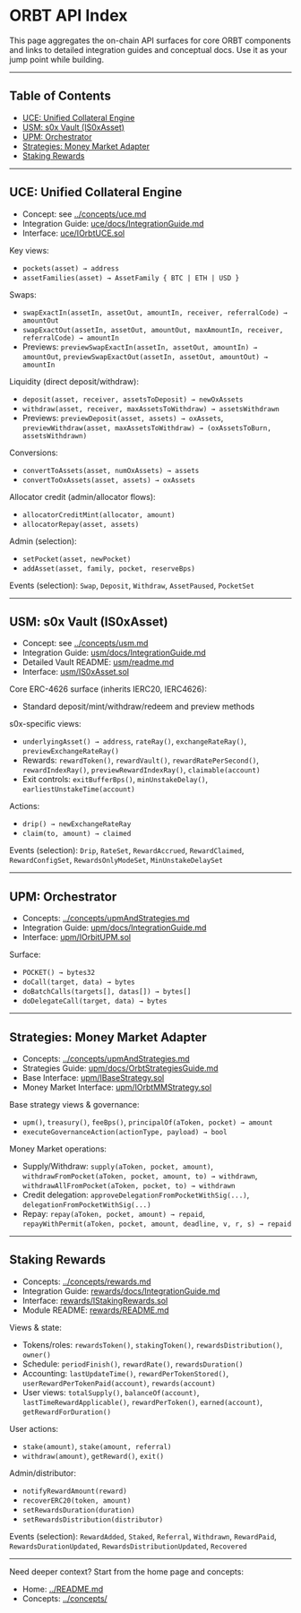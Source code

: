 # ORBT API Index

This page aggregates the on-chain API surfaces for core ORBT components and links to detailed integration guides and conceptual docs. Use it as your jump point while building.

---

## Table of Contents

- [UCE: Unified Collateral Engine](#uce-unified-collateral-engine)
- [USM: s0x Vault (IS0xAsset)](#usm-s0x-vault-isoxasset)
- [UPM: Orchestrator](#upm-orchestrator)
- [Strategies: Money Market Adapter](#strategies-money-market-adapter)
- [Staking Rewards](#staking-rewards)

---

## UCE: Unified Collateral Engine

- Concept: see [../concepts/uce.md](../concepts/uce.md)
- Integration Guide: [uce/docs/IntegrationGuide.md](uce/docs/IntegrationGuide.md)
- Interface: [uce/IOrbtUCE.sol](uce/IOrbtUCE.sol)

Key views:
- `pockets(asset) → address`
- `assetFamilies(asset) → AssetFamily { BTC | ETH | USD }`

Swaps:
- `swapExactIn(assetIn, assetOut, amountIn, receiver, referralCode) → amountOut`
- `swapExactOut(assetIn, assetOut, amountOut, maxAmountIn, receiver, referralCode) → amountIn`
- Previews: `previewSwapExactIn(assetIn, assetOut, amountIn) → amountOut`, `previewSwapExactOut(assetIn, assetOut, amountOut) → amountIn`

Liquidity (direct deposit/withdraw):
- `deposit(asset, receiver, assetsToDeposit) → newOxAssets`
- `withdraw(asset, receiver, maxAssetsToWithdraw) → assetsWithdrawn`
- Previews: `previewDeposit(asset, assets) → oxAssets`, `previewWithdraw(asset, maxAssetsToWithdraw) → (oxAssetsToBurn, assetsWithdrawn)`

Conversions:
- `convertToAssets(asset, numOxAssets) → assets`
- `convertToOxAssets(asset, assets) → oxAssets`

Allocator credit (admin/allocator flows):
- `allocatorCreditMint(allocator, amount)`
- `allocatorRepay(asset, assets)`

Admin (selection):
- `setPocket(asset, newPocket)`
- `addAsset(asset, family, pocket, reserveBps)`

Events (selection): `Swap`, `Deposit`, `Withdraw`, `AssetPaused`, `PocketSet`

---

## USM: s0x Vault (IS0xAsset)

- Concept: see [../concepts/usm.md](../concepts/usm.md)
- Integration Guide: [usm/docs/IntegrationGuide.md](usm/docs/IntegrationGuide.md)
- Detailed Vault README: [usm/readme.md](usm/readme.md)
- Interface: [usm/IS0xAsset.sol](usm/IS0xAsset.sol)

Core ERC-4626 surface (inherits IERC20, IERC4626):
- Standard deposit/mint/withdraw/redeem and preview methods

s0x-specific views:
- `underlyingAsset() → address`, `rateRay()`, `exchangeRateRay()`, `previewExchangeRateRay()`
- Rewards: `rewardToken()`, `rewardVault()`, `rewardRatePerSecond()`, `rewardIndexRay()`, `previewRewardIndexRay()`, `claimable(account)`
- Exit controls: `exitBufferBps()`, `minUnstakeDelay()`, `earliestUnstakeTime(account)`

Actions:
- `drip() → newExchangeRateRay`
- `claim(to, amount) → claimed`

Events (selection): `Drip`, `RateSet`, `RewardAccrued`, `RewardClaimed`, `RewardConfigSet`, `RewardsOnlyModeSet`, `MinUnstakeDelaySet`

---

## UPM: Orchestrator

- Concepts: [../concepts/upmAndStrategies.md](../concepts/upmAndStrategies.md)
- Integration Guide: [upm/docs/IntegrationGuide.md](upm/docs/IntegrationGuide.md)
- Interface: [upm/IOrbitUPM.sol](upm/IOrbitUPM.sol)

Surface:
- `POCKET() → bytes32`
- `doCall(target, data) → bytes`
- `doBatchCalls(targets[], datas[]) → bytes[]`
- `doDelegateCall(target, data) → bytes`

---

## Strategies: Money Market Adapter

- Concepts: [../concepts/upmAndStrategies.md](../concepts/upmAndStrategies.md)
- Strategies Guide: [upm/docs/OrbtStrategiesGuide.md](upm/docs/OrbtStrategiesGuide.md)
- Base Interface: [upm/IBaseStrategy.sol](upm/IBaseStrategy.sol)
- Money Market Interface: [upm/IOrbtMMStrategy.sol](upm/IOrbtMMStrategy.sol)

Base strategy views & governance:
- `upm()`, `treasury()`, `feeBps()`, `principalOf(aToken, pocket) → amount`
- `executeGovernanceAction(actionType, payload) → bool`

Money Market operations:
- Supply/Withdraw: `supply(aToken, pocket, amount)`, `withdrawFromPocket(aToken, pocket, amount, to) → withdrawn`, `withdrawAllFromPocket(aToken, pocket, to) → withdrawn`
- Credit delegation: `approveDelegationFromPocketWithSig(...)`, `delegationFromPocketWithSig(...)`
- Repay: `repay(aToken, pocket, amount) → repaid`, `repayWithPermit(aToken, pocket, amount, deadline, v, r, s) → repaid`

---

## Staking Rewards

- Concepts: [../concepts/rewards.md](../concepts/rewards.md)
- Integration Guide: [rewards/docs/IntegrationGuide.md](rewards/docs/IntegrationGuide.md)
- Interface: [rewards/IStakingRewards.sol](rewards/IStakingRewards.sol)
 - Module README: [rewards/README.md](rewards/README.md)

Views & state:
- Tokens/roles: `rewardsToken()`, `stakingToken()`, `rewardsDistribution()`, `owner()`
- Schedule: `periodFinish()`, `rewardRate()`, `rewardsDuration()`
- Accounting: `lastUpdateTime()`, `rewardPerTokenStored()`, `userRewardPerTokenPaid(account)`, `rewards(account)`
- User views: `totalSupply()`, `balanceOf(account)`, `lastTimeRewardApplicable()`, `rewardPerToken()`, `earned(account)`, `getRewardForDuration()`

User actions:
- `stake(amount)`, `stake(amount, referral)`
- `withdraw(amount)`, `getReward()`, `exit()`

Admin/distributor:
- `notifyRewardAmount(reward)`
- `recoverERC20(token, amount)`
- `setRewardsDuration(duration)`
- `setRewardsDistribution(distributor)`

Events (selection): `RewardAdded`, `Staked`, `Referral`, `Withdrawn`, `RewardPaid`, `RewardsDurationUpdated`, `RewardsDistributionUpdated`, `Recovered`

---

Need deeper context? Start from the home page and concepts:
- Home: [../README.md](../README.md)
- Concepts: [../concepts/](../concepts/)


